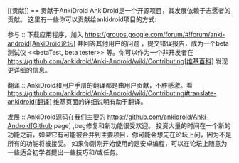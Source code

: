 [[贡献]]
== 贡献于AnkiDroid
AnkiDroid是一个开源项目，其发展依赖于志愿者的贡献。 这里有一些你可以贡献给ankidroid项目的方式:

参与 :: 下载应用程序，加入 https://groups.google.com/forum/#!forum/anki-android[AnkiDroid论坛] 并回答其他用户的问题 ，提交错误报告，成为一个beta测试仪 <<betaTest, beta tester>> 等。你可以作为一个非开发者在 https://github.com/ankidroid/Anki-Android/wiki/Contributing[维基百科] 发现更详细的信息。

翻译 ::  AnkiDroid和用户手册的翻译都是由用户贡献，不胜感激。看 https://github.com/ankidroid/Anki-Android/wiki/Contributing#translate-ankidroid[翻译] 维基页面的详细说明有助于翻译。

发展 :: AnkiDroid源码在我们主要的 https://github.com/ankidroid/Anki-Android[Github page] ,bug修复和新功能很受欢迎。
投资大量的时间在一个新的功能之前，如果它有可能被合并到主要项目，你可能会想先在论坛上问，因为不是所有的功能将被接受。
如果你刚刚开始使用的是安卓编程，可以在论坛上随意为一些适合初学者提出一些技巧和/或任务。
